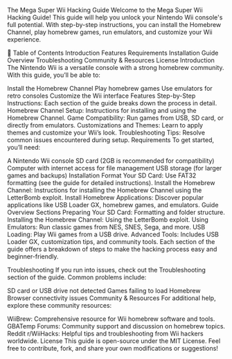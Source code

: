The Mega Super Wii Hacking Guide
Welcome to the Mega Super Wii Hacking Guide! This guide will help you unlock your Nintendo Wii console's full potential. With step-by-step instructions, you can install the Homebrew Channel, play homebrew games, run emulators, and customize your Wii experience.

📖 Table of Contents
Introduction
Features
Requirements
Installation
Guide Overview
Troubleshooting
Community & Resources
License
Introduction
The Nintendo Wii is a versatile console with a strong homebrew community. With this guide, you’ll be able to:

Install the Homebrew Channel
Play homebrew games
Use emulators for retro consoles
Customize the Wii interface
Features
Step-by-Step Instructions: Each section of the guide breaks down the process in detail.
Homebrew Channel Setup: Instructions for installing and using the Homebrew Channel.
Game Compatibility: Run games from USB, SD card, or directly from emulators.
Customizations and Themes: Learn to apply themes and customize your Wii’s look.
Troubleshooting Tips: Resolve common issues encountered during setup.
Requirements
To get started, you’ll need:

A Nintendo Wii console
SD card (2GB is recommended for compatibility)
Computer with internet access for file management
USB storage (for larger games and backups)
Installation
Format Your SD Card:
Use FAT32 formatting (see the guide for detailed instructions).
Install the Homebrew Channel:
Instructions for installing the Homebrew Channel using the LetterBomb exploit.
Install Homebrew Applications:
Discover popular applications like USB Loader GX, homebrew games, and emulators.
Guide Overview
Sections
Preparing Your SD Card: Formatting and folder structure.
Installing the Homebrew Channel: Using the LetterBomb exploit.
Using Emulators: Run classic games from NES, SNES, Sega, and more.
USB Loading: Play Wii games from a USB drive.
Advanced Tools: Includes USB Loader GX, customization tips, and community tools.
Each section of the guide offers a breakdown of steps to make the hacking process easy and beginner-friendly.

Troubleshooting
If you run into issues, check out the Troubleshooting section of the guide. Common problems include:

SD card or USB drive not detected
Games failing to load
Homebrew Browser connectivity issues
Community & Resources
For additional help, explore these community resources:

WiiBrew: Comprehensive resource for Wii homebrew software and tools.
GBATemp Forums: Community support and discussion on homebrew topics.
Reddit r/WiiHacks: Helpful tips and troubleshooting from Wii hackers worldwide.
License
This guide is open-source under the MIT License. Feel free to contribute, fork, and share your own modifications or suggestions!

